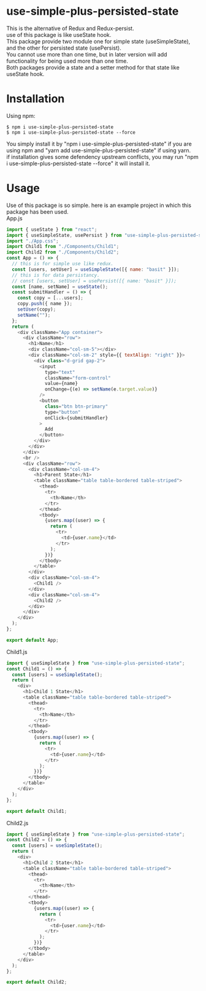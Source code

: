 # use-simple-plus-persisted-state

This is the alternative of Redux and Redux-persist.<br />
use of this package is like useState hook.<br />
This package provide two module one for simple state (useSimpleState), and the other for persisted state (usePersist). <br />
You cannot use more than one time, but in later version will add functionality for being used more than one time.<br />
Both packages provide a state and a setter method for that state like useState hook.<br />
# Installation
Using npm:
```shell
$ npm i use-simple-plus-persisted-state
$ npm i use-simple-plus-persisted-state --force
```
You simply install it by "npm i use-simple-plus-persisted-state" if you are using npm and "yarn add use-simple-plus-persisted-state" if using yarn.<br />
if installation gives some defendency upstream conflicts, you may run "npm i use-simple-plus-persisted-state --force" it will install it.<br />
# Usage
Use of this package is so simple. here is an example project in which this package has been used.<br />
App.js
```js
import { useState } from "react";
import { useSimpleState, usePersist } from "use-simple-plus-persisted-state";
import "./App.css";
import Child1 from "./Components/Child1";
import Child2 from "./Components/Child2";
const App = () => {
  // this is for simple use like redux.
  const [users, setUser] = useSimpleState([{ name: "basit" }]);
  // this is for data persistancy.
  // const [users, setUser] = usePersist([{ name: "basit" }]);
  const [name, setName] = useState();
  const submitHandler = () => {
    const copy = [...users];
    copy.push({ name });
    setUser(copy);
    setName("");
  };
  return (
    <div className="App container">
      <div className="row">
        <h1>Name</h1>
        <div className="col-sm-5"></div>
        <div className="col-sm-2" style={{ textAlign: "right" }}>
          <div class="d-grid gap-2">
            <input
              type="text"
              className="form-control"
              value={name}
              onChange={(e) => setName(e.target.value)}
            />
            <button
              class="btn btn-primary"
              type="button"
              onClick={submitHandler}
            >
              Add
            </button>
          </div>
        </div>
      </div>
      <br />
      <div className="row">
        <div className="col-sm-4">
          <h1>Parent State</h1>
          <table className="table table-bordered table-striped">
            <thead>
              <tr>
                <th>Name</th>
              </tr>
            </thead>
            <tbody>
              {users.map((user) => {
                return (
                  <tr>
                    <td>{user.name}</td>
                  </tr>
                );
              })}
            </tbody>
          </table>
        </div>
        <div className="col-sm-4">
          <Child1 />
        </div>
        <div className="col-sm-4">
          <Child2 />
        </div>
      </div>
    </div>
  );
};

export default App;
```
Child1.js
```js
import { useSimpleState } from "use-simple-plus-persisted-state";
const Child1 = () => {
  const [users] = useSimpleState();
  return (
    <div>
      <h1>Child 1 State</h1>
      <table className="table table-bordered table-striped">
        <thead>
          <tr>
            <th>Name</th>
          </tr>
        </thead>
        <tbody>
          {users.map((user) => {
            return (
              <tr>
                <td>{user.name}</td>
              </tr>
            );
          })}
        </tbody>
      </table>
    </div>
  );
};

export default Child1;
```
Child2.js
```js
import { useSimpleState } from "use-simple-plus-persisted-state";
const Child2 = () => {
  const [users] = useSimpleState();
  return (
    <div>
      <h1>Child 2 State</h1>
      <table className="table table-bordered table-striped">
        <thead>
          <tr>
            <th>Name</th>
          </tr>
        </thead>
        <tbody>
          {users.map((user) => {
            return (
              <tr>
                <td>{user.name}</td>
              </tr>
            );
          })}
        </tbody>
      </table>
    </div>
  );
};

export default Child2;
```
